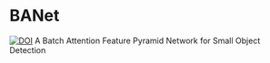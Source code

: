 # BANet
[![DOI](https://zenodo.org/badge/816573952.svg)](https://zenodo.org/doi/10.5281/zenodo.12049167)
A Batch Attention Feature Pyramid Network for Small Object Detection

